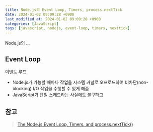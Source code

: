 ```yaml
---
title: Node.js의 Event Loop, Timers, process.nextTick
date: 2024-01-02 09:09:28 +0900
last_modified_at: 2024-01-02 09:09:28 +0900
categories: [JavaScript]
tags: [javascript, nodejs, event-loop, timers, nexttick]
---
```


Node.js의 ...

## Event Loop

이벤트 루프

- Node.js가 가능할 때마다 작업을 시스템 커널로 오프로드하여 비차단(non-blocking) I/O 작업을 수행할 수 있게 해줌
- JavaScript가 단일 스레드라는 사실에도 불구하고

##

## 참고

> [The Node.js Event Loop, Timers, and process.nextTick()](https://nodejs.org/en/guides/event-loop-timers-and-nexttick)

